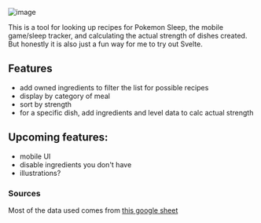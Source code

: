 
![image](https://github.com/sulphite/pkmn-sleep-meal-planner/assets/49396588/acaf7666-98fb-43bd-8a48-27647479bae3)

This is a tool for looking up recipes for Pokemon Sleep, the mobile game/sleep tracker, and calculating the actual strength of dishes created. But honestly it is also just a fun way for me to try out Svelte.

## Features

- add owned ingredients to filter the list for possible recipes
- display by category of meal
- sort by strength
- for a specific dish, add ingredients and level data to calc actual strength

## Upcoming features:

- mobile UI
- disable ingredients you don't have
- illustrations?

### Sources

Most of the data used comes from [this google sheet](https://docs.google.com/spreadsheets/d/1Jz_cyGVGxn0RDmUc9KK7LFvdS8kPUvIWHrj4UIU0ueY)
